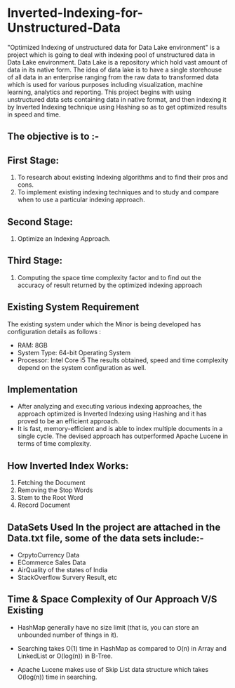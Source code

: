 # Inverted-Indexing-for-Unstructured-Data
"Optimized Indexing of unstructured data for Data Lake environment" is a project which is going to deal with indexing pool of unstructured data in Data Lake environment. Data Lake is a repository which hold vast amount of data in its native form. The idea of data lake is to have a single storehouse of all data in an enterprise ranging from the raw data to transformed data which is used for various purposes including visualization, machine learning, analytics and reporting. This project begins with using unstructured data sets containing data in native format, and then indexing it by Inverted Indexing technique using Hashing so as to get optimized results in speed and time.

## The objective is to :-

## First Stage:   
1) To research about existing Indexing algorithms and to find their pros and cons.
2) To implement existing indexing techniques and to study and compare when to use a particular indexing approach.

## Second Stage: 
1) Optimize an Indexing Approach.

## Third Stage: 
1) Computing the space time complexity factor and to find out the accuracy of result returned by the optimized indexing approach

## Existing System Requirement

The existing system under which the Minor is being developed has configuration 
details as follows : 
* RAM: 8GB 
* System Type: 64-bit Operating System
* Processor: Intel Core i5
The results obtained, speed and time complexity depend on the system configuration as 
well.

## Implementation
* After analyzing and executing various indexing approaches, the approach optimized is Inverted Indexing using Hashing and it has proved to be an efficient approach.
* It is fast, memory-efficient and is able to index multiple documents in a single cycle. 
The devised approach has outperformed Apache Lucene in terms of time complexity. 


## How Inverted Index Works:

1.	Fetching the Document
2.	Removing the Stop Words
3.	Stem to the Root Word
4.	Record Document

## DataSets Used In the project are attached in the Data.txt file, some of the data sets include:-
* CrpytoCurrency Data
* ECommerce Sales Data
* AirQuality of the states of India
* StackOverflow Survery Result, etc

## Time & Space Complexity of Our Approach V/S Existing
* HashMap generally have no size limit (that is, you can store an unbounded number of things in it).

* Searching takes O(1) time in HashMap as compared to O(n) in Array and LinkedList or O(log(n)) in B-Tree.

* Apache Lucene makes use of Skip List data structure which takes O(log(n)) time in searching.
 
